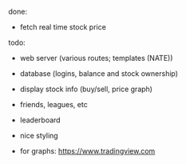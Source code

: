 done:
 - fetch real time stock price

todo:
 - web server (various routes; templates (NATE))
 - database (logins, balance and stock ownership)
 - display stock info (buy/sell, price graph)
 - friends, leagues, etc
 - leaderboard
 - nice styling

- for graphs: https://www.tradingview.com

